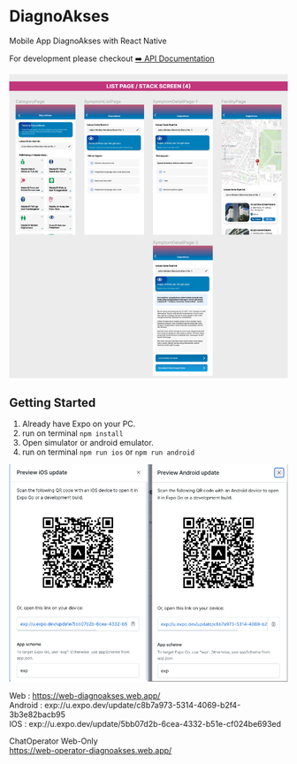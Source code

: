 # DiagnoAkses
Mobile App DiagnoAkses with React Native

For development please checkout [➡️ API Documentation](https://documenter.getpostman.com/view/20472929/2s9YC1Vtv8) 

![UI](./planUI.png)

## Getting Started 
1. Already have Expo on your PC.
2. run on terminal `npm install`
3. Open simulator or android emulator.
4. run on terminal `npm run ios` or `npm run android`

![expo](./expo.png)

Web : https://web-diagnoakses.web.app/  
Android : exp://u.expo.dev/update/c8b7a973-5314-4069-b2f4-3b3e82bacb95   
IOS : exp://u.expo.dev/update/5bb07d2b-6cea-4332-b51e-cf024be693ed  

ChatOperator Web-Only   
https://web-operator-diagnoakses.web.app/
